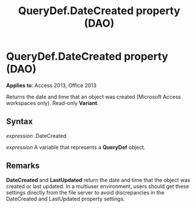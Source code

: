 ﻿---
title: QueryDef.DateCreated property (DAO)
TOCTitle: DateCreated Property
ms:assetid: f7585b34-8314-fb9f-daa6-cd1a8ad59d91
ms:mtpsurl: https://msdn.microsoft.com/library/Ff836910(v=office.15)
ms:contentKeyID: 48548763
ms.date: 09/18/2015
mtps_version: v=office.15
---

# QueryDef.DateCreated property (DAO)


**Applies to**: Access 2013, Office 2013

Returns the date and time that an object was created (Microsoft Access workspaces only). Read-only **Variant**.

## Syntax

*expression* .DateCreated

*expression* A variable that represents a **QueryDef** object.

## Remarks

**DateCreated** and **LastUpdated** return the date and time that the object was created or last updated. In a multiuser environment, users should get these settings directly from the file server to avoid discrepancies in the DateCreated and LastUpdated property settings.

